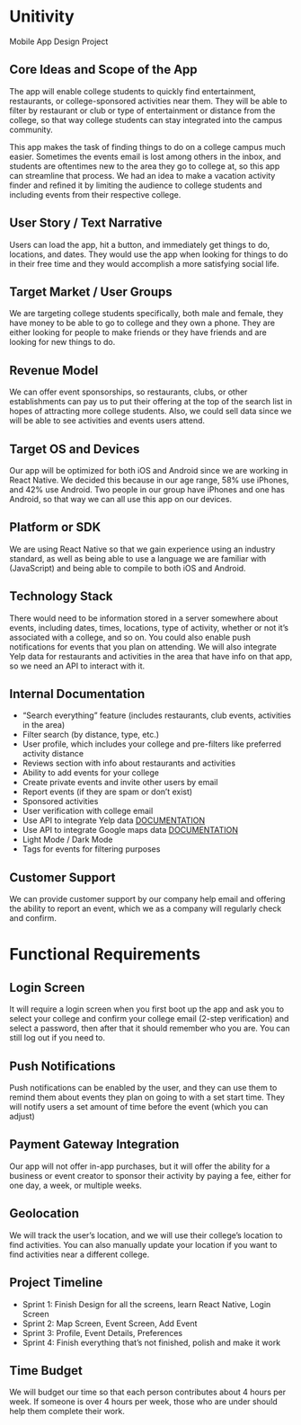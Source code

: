 # Unitivity
Mobile App Design Project

## Core Ideas and Scope of the App

The app will enable college students to quickly find entertainment, restaurants, or college-sponsored activities near them. They will be able to filter by restaurant or club or type of entertainment or distance from the college, so that way college students can stay integrated into the campus community.

This app makes the task of finding things to do on a college campus much easier. Sometimes the events email is lost among others in the inbox, and students are oftentimes new to the area they go to college at, so this app can streamline that process. We had an idea to make a vacation activity finder and refined it by limiting the audience to college students and including events from their respective college.

## User Story / Text Narrative

Users can load the app, hit a button, and immediately get things to do, locations, and dates. They would use the app when looking for things to do in their free time and they would accomplish a more satisfying social life.

## Target Market / User Groups

We are targeting college students specifically, both male and female, they have money to be able to go to college and they own a phone. They are either looking for people to make friends or they have friends and are looking for new things to do.

## Revenue Model

We can offer event sponsorships, so restaurants, clubs, or other establishments can pay us to put their offering at the top of the search list in hopes of attracting more college students. Also, we could sell data since we will be able to see activities and events users attend.

## Target OS and Devices

Our app will be optimized for both iOS and Android since we are working in React Native. We decided this because in our age range, 58% use iPhones, and 42% use Android. Two people in our group have iPhones and one has Android, so that way we can all use this app on our devices.

## Platform or SDK

We are using React Native so that we gain experience using an industry standard, as well as being able to use a language we are familiar with (JavaScript) and being able to compile to both iOS and Android.

## Technology Stack

There would need to be information stored in a server somewhere about events, including dates, times, locations, type of activity, whether or not it’s associated with a college, and so on. You could also enable push notifications for events that you plan on attending. We will also integrate Yelp data for restaurants and activities in the area that have info on that app, so we need an API to interact with it.

## Internal Documentation

- “Search everything” feature (includes restaurants, club events, activities in the area)
- Filter search (by distance, type, etc.)
- User profile, which includes your college and pre-filters like preferred activity distance
- Reviews section with info about restaurants and activities
- Ability to add events for your college
- Create private events and invite other users by email
- Report events (if they are spam or don’t exist)
- Sponsored activities
- User verification with college email
- Use API to integrate Yelp data [DOCUMENTATION](https://www.yelp.com/dataset/documentation/main)
- Use API to integrate Google maps data [DOCUMENTATION](https://developers.google.com/maps/documentation)
- Light Mode / Dark Mode
- Tags for events for filtering purposes

## Customer Support

We can provide customer support by our company help email and offering the ability to report an event, which we as a company will regularly check and confirm.

# Functional Requirements

## Login Screen

It will require a login screen when you first boot up the app and ask you to select your college and confirm your college email (2-step verification) and select a password, then after that it should remember who you are. You can still log out if you need to.

## Push Notifications

Push notifications can be enabled by the user, and they can use them to remind them about events they plan on going to with a set start time. They will notify users a set amount of time before the event (which you can adjust)

## Payment Gateway Integration

Our app will not offer in-app purchases, but it will offer the ability for a business or event creator to sponsor their activity by paying a fee, either for one day, a week, or multiple weeks.

## Geolocation

We will track the user’s location, and we will use their college’s location to find activities. You can also manually update your location if you want to find activities near a different college.

## Project Timeline

- Sprint 1: Finish Design for all the screens, learn React Native, Login Screen
- Sprint 2: Map Screen, Event Screen, Add Event
- Sprint 3: Profile, Event Details, Preferences
- Sprint 4: Finish everything that’s not finished, polish and make it work

## Time Budget

We will budget our time so that each person contributes about 4 hours per week. If someone is over 4 hours per week, those who are under should help them complete their work.
